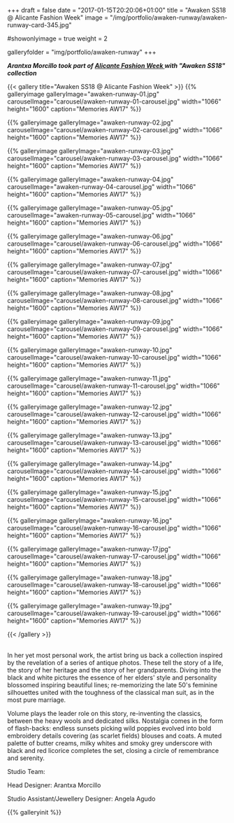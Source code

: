 +++
draft = false
date = "2017-01-15T20:20:06+01:00"
title = "Awaken SS18 @ Alicante Fashion Week"
image = "/img/portfolio/awaken-runway/awaken-runway-card-345.jpg"

#showonlyimage = true
weight = 2



galleryfolder = "img/portfolio/awaken-runway"
+++

***Arantxa Morcillo took part of  <a href="http://www.fashionweekalicante.es/disenadores/emergentes/"> Alicante Fashion Week </a> with "Awaken SS18" collection***



<!--more-->

{{< gallery title="Awaken SS18 @ Alicante Fashion Week" >}}
  {{% galleryimage galleryImage="awaken-runway-01.jpg" carouselImage="carousel/awaken-runway-01-carousel.jpg" width="1066" height="1600" caption="Memories AW17" %}}

  {{% galleryimage galleryImage="awaken-runway-02.jpg" carouselImage="carousel/awaken-runway-02-carousel.jpg" width="1066" height="1600" caption="Memories AW17" %}}

  {{% galleryimage galleryImage="awaken-runway-03.jpg" carouselImage="carousel/awaken-runway-03-carousel.jpg" width="1066" height="1600" caption="Memories AW17" %}}

  {{% galleryimage galleryImage="awaken-runway-04.jpg" carouselImage="awaken-runway-04-carousel.jpg" width="1066" height="1600" caption="Memories AW17" %}}

  {{% galleryimage galleryImage="awaken-runway-05.jpg" carouselImage="awaken-runway-05-carousel.jpg" width="1066" height="1600" caption="Memories AW17" %}}

  {{% galleryimage galleryImage="awaken-runway-06.jpg" carouselImage="carousel/awaken-runway-06-carousel.jpg" width="1066" height="1600" caption="Memories AW17" %}}

  {{% galleryimage galleryImage="awaken-runway-07.jpg" carouselImage="carousel/awaken-runway-07-carousel.jpg" width="1066" height="1600" caption="Memories AW17" %}}

  {{% galleryimage galleryImage="awaken-runway-08.jpg" carouselImage="carousel/awaken-runway-08-carousel.jpg" width="1066" height="1600" caption="Memories AW17" %}}

  {{% galleryimage galleryImage="awaken-runway-09.jpg" carouselImage="carousel/awaken-runway-09-carousel.jpg" width="1066" height="1600" caption="Memories AW17" %}}

  {{% galleryimage galleryImage="awaken-runway-10.jpg" carouselImage="carousel/awaken-runway-10-carousel.jpg" width="1066" height="1600" caption="Memories AW17" %}}

  {{% galleryimage galleryImage="awaken-runway-11.jpg" carouselImage="carousel/awaken-runway-11-carousel.jpg" width="1066" height="1600" caption="Memories AW17" %}}

  {{% galleryimage galleryImage="awaken-runway-12.jpg" carouselImage="carousel/awaken-runway-12-carousel.jpg" width="1066" height="1600" caption="Memories AW17" %}}

  {{% galleryimage galleryImage="awaken-runway-13.jpg" carouselImage="carousel/awaken-runway-13-carousel.jpg" width="1066" height="1600" caption="Memories AW17" %}}

  {{% galleryimage galleryImage="awaken-runway-14.jpg" carouselImage="carousel/awaken-runway-14-carousel.jpg" width="1066" height="1600" caption="Memories AW17" %}}

  {{% galleryimage galleryImage="awaken-runway-15.jpg" carouselImage="carousel/awaken-runway-15-carousel.jpg" width="1066" height="1600" caption="Memories AW17" %}}

  {{% galleryimage galleryImage="awaken-runway-16.jpg" carouselImage="carousel/awaken-runway-16-carousel.jpg" width="1066" height="1600" caption="Memories AW17" %}}

  {{% galleryimage galleryImage="awaken-runway-17.jpg" carouselImage="carousel/awaken-runway-17-carousel.jpg" width="1066" height="1600" caption="Memories AW17" %}}

  {{% galleryimage galleryImage="awaken-runway-18.jpg" carouselImage="carousel/awaken-runway-18-carousel.jpg" width="1066" height="1600" caption="Memories AW17" %}}

  {{% galleryimage galleryImage="awaken-runway-19.jpg" carouselImage="carousel/awaken-runway-19-carousel.jpg" width="1066" height="1600" caption="Memories AW17" %}}


{{< /gallery >}}

<br/>
In her yet most personal work, the artist bring us back a collection inspired by the revelation of a series of antique photos. These tell the story of a life, the story of her heritage and the story of her grandparents.  Diving into the black and white pictures the essence of her elders' style and personality blossomed inspiring  beautiful lines; re-memorizing the late 50's  feminine silhouettes united with the toughness of the classical man suit, as in the most pure marriage.

Volume plays the leader role on this story,  re-inventing  the classics, between the heavy wools and dedicated silks. Nostalgia comes in the form of flash-backs: endless sunsets picking wild poppies evolved into bold embroidery details covering (as scarlet fields) blouses and coats. A muted palette of butter creams, milky whites and smoky grey underscore with black and red licorice completes the set, closing a circle of remembrance and serenity.

Studio Team:

Head Designer: Arantxa Morcillo

Studio Assistant/Jewellery Designer: Angela Agudo


{{% galleryinit %}}
